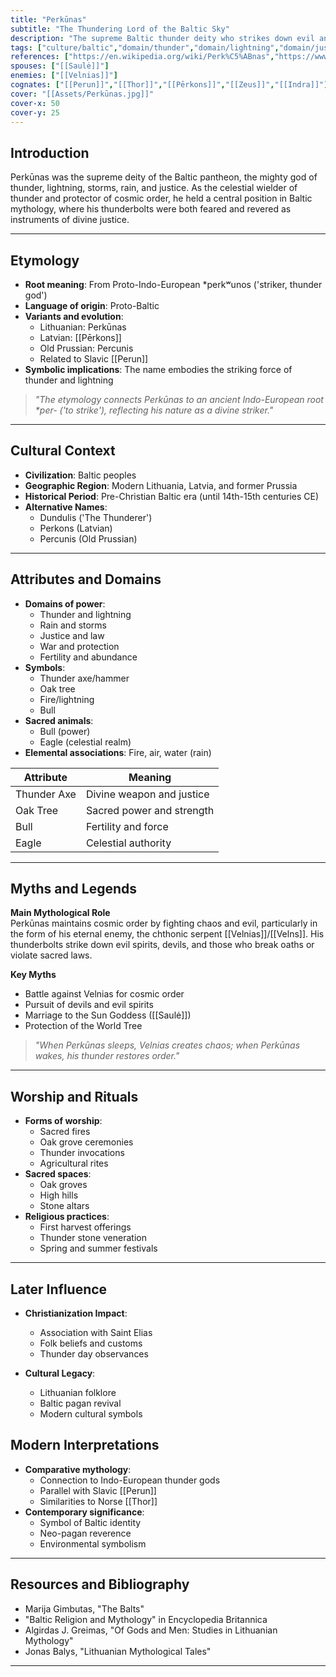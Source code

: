 ```yaml
---
title: "Perkūnas"
subtitle: "The Thundering Lord of the Baltic Sky"
description: "The supreme Baltic thunder deity who strikes down evil and upholds cosmic order with his celestial fire"
tags: ["culture/baltic","domain/thunder","domain/lightning","domain/justice","domain/war","domain/fertility","trait/male","trait/supreme-deity","motif/A280"]
references: ["https://en.wikipedia.org/wiki/Perk%C5%ABnas","https://www.britannica.com/topic/Perkunas","https://pantheon.org/articles/p/perkunas.html"]
spouses: ["[[Saulė]]"]
enemies: ["[[Velnias]]"]
cognates: ["[[Perun]]","[[Thor]]","[[Pērkons]]","[[Zeus]]","[[Indra]]"]
cover: "[[Assets/Perkūnas.jpg]]"
cover-x: 50
cover-y: 25
---
```

##  Introduction
Perkūnas was the supreme deity of the Baltic pantheon, the mighty god of thunder, lightning, storms, rain, and justice. As the celestial wielder of thunder and protector of cosmic order, he held a central position in Baltic mythology, where his thunderbolts were both feared and revered as instruments of divine justice.

---

## Etymology

- **Root meaning**: From Proto-Indo-European *perkʷunos ('striker, thunder god')
- **Language of origin**: Proto-Baltic
- **Variants and evolution**: 
  - Lithuanian: Perkūnas
  - Latvian: [[Pērkons]]
  - Old Prussian: Percunis
  - Related to Slavic [[Perun]]
- **Symbolic implications**: The name embodies the striking force of thunder and lightning

> _"The etymology connects Perkūnas to an ancient Indo-European root *per- ('to strike'), reflecting his nature as a divine striker."_

---

##  Cultural Context

- **Civilization**: Baltic peoples
- **Geographic Region**: Modern Lithuania, Latvia, and former Prussia
- **Historical Period**: Pre-Christian Baltic era (until 14th-15th centuries CE)
- **Alternative Names**:
  - Dundulis ('The Thunderer')
  - Perkons (Latvian)
  - Percunis (Old Prussian)

---

## Attributes and Domains

- **Domains of power**: 
  - Thunder and lightning
  - Rain and storms
  - Justice and law
  - War and protection
  - Fertility and abundance
- **Symbols**: 
  - Thunder axe/hammer
  - Oak tree
  - Fire/lightning
  - Bull
- **Sacred animals**: 
  - Bull (power)
  - Eagle (celestial realm)
- **Elemental associations**: Fire, air, water (rain)

| Attribute | Meaning |
|-----------|----------|
| Thunder Axe | Divine weapon and justice |
| Oak Tree | Sacred power and strength |
| Bull | Fertility and force |
| Eagle | Celestial authority |

---

## Myths and Legends

**Main Mythological Role**  
Perkūnas maintains cosmic order by fighting chaos and evil, particularly in the form of his eternal enemy, the chthonic serpent [[Velnias]]/[[Velns]]. His thunderbolts strike down evil spirits, devils, and those who break oaths or violate sacred laws.

**Key Myths**
- Battle against Velnias for cosmic order
- Pursuit of devils and evil spirits
- Marriage to the Sun Goddess ([[Saulė]])
- Protection of the World Tree

> _"When Perkūnas sleeps, Velnias creates chaos; when Perkūnas wakes, his thunder restores order."_

---

## Worship and Rituals

- **Forms of worship**: 
  - Sacred fires
  - Oak grove ceremonies
  - Thunder invocations
  - Agricultural rites
- **Sacred spaces**: 
  - Oak groves
  - High hills
  - Stone altars
- **Religious practices**:
  - First harvest offerings
  - Thunder stone veneration
  - Spring and summer festivals

---

## Later Influence

- **Christianization Impact**:
  - Association with Saint Elias
  - Folk beliefs and customs
  - Thunder day observances

- **Cultural Legacy**:
  - Lithuanian folklore
  - Baltic pagan revival
  - Modern cultural symbols

## Modern Interpretations

- **Comparative mythology**: 
  - Connection to Indo-European thunder gods
  - Parallel with Slavic [[Perun]]
  - Similarities to Norse [[Thor]]
- **Contemporary significance**:
  - Symbol of Baltic identity
  - Neo-pagan reverence
  - Environmental symbolism

---

## Resources and Bibliography

- Marija Gimbutas, "The Balts"
- "Baltic Religion and Mythology" in Encyclopedia Britannica
- Algirdas J. Greimas, "Of Gods and Men: Studies in Lithuanian Mythology"
- Jonas Balys, "Lithuanian Mythological Tales"

---